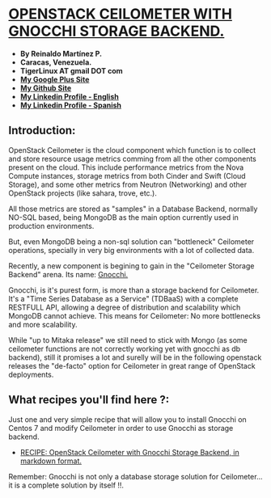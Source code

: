 # [OPENSTACK CEILOMETER WITH GNOCCHI STORAGE BACKEND.](http://tigerlinux.github.io)

- **By Reinaldo Martínez P.**
- **Caracas, Venezuela.**
- **TigerLinux AT gmail DOT com**
- **[My Google Plus Site](https://plus.google.com/+ReinaldoMartinez)**
- **[My Github Site](https://github.com/tigerlinux)**
- **[My Linkedin Profile - English](https://ve.linkedin.com/in/tigerlinux/en)**
- **[My Linkedin Profile - Spanish](https://ve.linkedin.com/in/tigerlinux/es)**


## Introduction:

OpenStack Ceilometer is the cloud component which function is to collect and store resource usage metrics comming from all the other components present on the cloud. This include performance metrics from the Nova Compute instances, storage metrics from both Cinder and Swift (Cloud Storage), and some other metrics from Neutron (Networking) and other OpenStack projects (like sahara, trove, etc.).

All those metrics are stored as "samples" in a Database Backend, normally NO-SQL based, being MongoDB as the main option currently used in production environments.

But, even MongoDB being a non-sql solution can "bottleneck" Ceilometer operations, specially in very big environments with a lot of collected data.

Recently, a new component is begining to gain in the "Ceilometer Storage Backend" arena. Its name: [Gnocchi.](https://wiki.openstack.org/wiki/Gnocchi)

Gnocchi, is it's purest form, is more than a storage backend for Ceilometer. It's a "Time Series Database as a Service" (TDBaaS) with a complete RESTFULL API, allowing a degree of distribution and scalability which MongoDB cannot achieve. This means for Ceilometer: No more bottlenecks and more scalability.

While "up to Mitaka release" we still need to stick with Mongo (as some ceilometer functions are not correctly working yet with gnocchi as db backend), still it promises a lot and surelly will be in the following openstack releases the "de-facto" option for Ceilometer in great range of OpenStack deployments.


## What recipes you'll find here ?:

Just one and very simple recipe that will allow you to install Gnocchi on Centos 7 and modify Ceilometer in order to use Gnocchi as storage backend.

* [RECIPE: OpenStack Ceilometer with Gnocchi Storage Backend, in markdown format.](https://github.com/tigerlinux/tigerlinux-extra-recipes/blob/master/recipes/openstack/ceilometer-with-gnocchi-backend/RECIPE-ceilometer-with-gnocchi-backend.md "OpenStack Ceilometer with Gnocchi Backend")

Remember: Gnocchi is not only a database storage solution for Ceilometer... it is a complete solution by itself !!.
